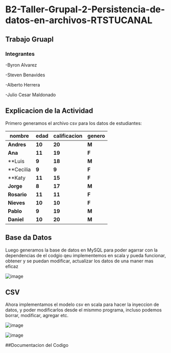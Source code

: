 # B2-Taller-Grupal-2-Persistencia-de-datos-en-archivos-RTSTUCANAL
## Trabajo Gruapl
### Integrantes
  -Byron Alvarez
  
  -Steven Benavides
  
  -Alberto Herrera
  
  -Julio Cesar Maldonado 
  
## Explicacion de la Actividad 
Primero generamos el archivo csv para los datos de estudiantes:


| **nombre**  | **edad** | **calificacion** | **genero**|
|-------------|----------|------------------|-----------|
|**Andres**|**10**|**20**|**M**|
|**Ana**|**11**|**19**|**F**|
|**Luis|**9**|**18**|**M**|
|**Cecilia|**9**|**9**|**F**|
|**Katy|**11**|**15**|**F**|
|**Jorge**|**8**|**17**|**M**|
|**Rosario**|**11**|**11**|**F**|
|**Nieves**|**10**|**10**|**F**|
|**Pablo**|**9**|**19**|**M**|
|**Daniel**|**10**|**20**|**M**|



## Base da Datos
Luego generamos la base de datos en MySQL para poder agarrar con la dependencias de el codgio qeu implementemos en scala y pueda funcionar, obtener y 
se puedan modificar, actualizar los datos de una maner mas eficaz


![image](https://github.com/user-attachments/assets/5e42a3ca-b544-45f0-967f-47425cb2952c)

## CSV
Ahora implementamos el modelo csv en scala para hacer la inyeccion de datos, y poder modificarlos desde el mismmo programa, incluso podemos borrar, modificar, agregar etc.


![image](https://github.com/user-attachments/assets/52798608-d0ff-433c-a4b0-78fc4c14d582)


![image](https://github.com/user-attachments/assets/b7103ec8-edb0-4e48-9a78-dffe4903b87d)



##Documentacion del Codigo

